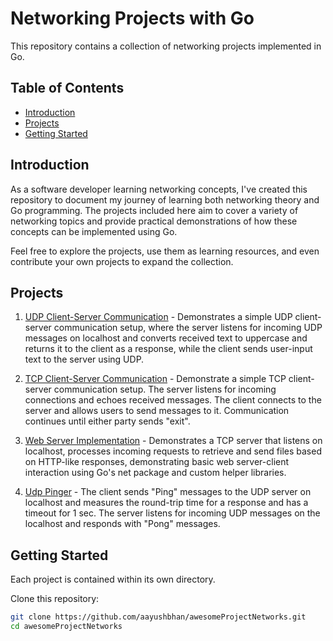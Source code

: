 # Networking Projects with Go

This repository contains a collection of networking projects implemented in Go.
## Table of Contents

- [Introduction](#introduction)
- [Projects](#projects)
- [Getting Started](#getting-started)

## Introduction

As a software developer learning networking concepts, I've created this repository to document my journey of learning both networking theory and Go programming. The projects included here aim to cover a variety of networking topics and provide practical demonstrations of how these concepts can be implemented using Go.

Feel free to explore the projects, use them as learning resources, and even contribute your own projects to expand the collection.

## Projects

1. [UDP Client-Server Communication](/UdpClientServer) - Demonstrates a simple UDP client-server communication setup, where the server listens for incoming UDP messages on localhost and converts received text to uppercase and returns it to the client as a response, while the client sends user-input text to the server using UDP.

2. [TCP Client-Server Communication](/TcpClientServer) - Demonstrate a simple TCP client-server communication setup. The server listens for incoming connections and echoes received messages. The client connects to the server and allows users to send messages to it. Communication continues until either party sends "exit".

3. [Web Server Implementation](/WebServer) - Demonstrates a TCP server that listens on localhost, processes incoming requests to retrieve and send files based on HTTP-like responses, demonstrating basic web server-client interaction using Go's net package and custom helper libraries.

4. [Udp Pinger](/UdpPinger) - The client sends "Ping" messages to the UDP server on localhost and measures the round-trip time for a response and has a timeout for 1 sec. The server listens for incoming UDP messages on the localhost and responds with "Pong" messages.
## Getting Started

Each project is contained within its own directory.

Clone this repository:

```sh
git clone https://github.com/aayushbhan/awesomeProjectNetworks.git
cd awesomeProjectNetworks
